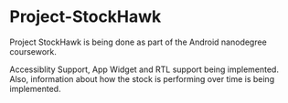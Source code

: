 # Project-StockHawk
Project StockHawk is being done as part of the Android nanodegree coursework. 

Accessiblity Support, App Widget and RTL support being implemented.
Also, information about how the stock is performing over time is being implemented.
